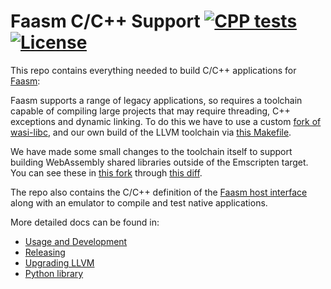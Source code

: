 # Faasm C/C++ Support [![CPP tests](https://github.com/faasm/faasm-toolchain/workflows/Tests/badge.svg?branch=master)](https://github.com/faasm/faasm-toolchain/actions) [![License](https://img.shields.io/github/license/faasm/faasm-toolchain.svg)](https://github.com/faasm/faasm-toolchain/blob/master/LICENSE.md) 

This repo contains everything needed to build C/C++ applications for
[Faasm](https://github.com/faasm/faasm):

Faasm supports a range of legacy applications, so requires a toolchain capable
of compiling large projects that may require threading, C++ exceptions and
dynamic linking. To do this we have to use a custom [fork of
wasi-libc](https://github.com/faasm/wasi-libc), and our own build of the LLVM
toolchain via [this Makefile](Makefile).  

We have made some small changes to the toolchain itself to support building
WebAssembly shared libraries outside of the Emscripten target. You can see these
in [this fork](https://github.com/faasm/llvm-project) through [this
diff](https://github.com/llvm/llvm-project/compare/llvmorg-10.0.1...faasm:faasm).

The repo also contains the C/C++ definition of the [Faasm host
interface](https://github.com/faasm/faasm/blob/master/docs/host_interface.md)
along with an emulator to compile and test native applications.

More detailed docs can be found in:

- [Usage and Development](docs/usage.md)
- [Releasing](docs/release.md)
- [Upgrading LLVM](docs/upgrading-llvm.md)
- [Python library](docs/python.md)
